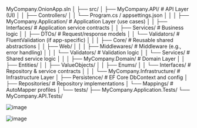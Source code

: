 MyCompany.OnionApp.sln
│
├── src/
│   ├── MyCompany.API/                    # API Layer (UI)
│   │   ├── Controllers/
│   │   └── Program.cs / appsettings.json
│   │
│   ├── MyCompany.Application/            # Application Layer (use cases)
│   │   ├── Interfaces/                   # Application service contracts
│   │   ├── Services/                     # Business logic
│   │   ├── DTOs/                         # Request/response models
│   │   └── Validators/                   # FluentValidation (if app-specific)
│   │
│   ├── Core/                              # Reusable shared abstractions
│   │   ├── Web/
│   │   │   ├── Middlewares/               # Middleware (e.g., error handling)
│   │   │   └── Validators/                # Validation logic
│   │   └── Services/                      # Shared service logic
│   │
│   ├── MyCompany.Domain/                 # Domain Layer
│   │   ├── Entities/
│   │   ├── ValueObjects/
│   │   ├── Enums/
│   │   └── Interfaces/                   # Repository & service contracts
│   │
│   └── MyCompany.Infrastructure/         # Infrastructure Layer
│       ├── Persistence/                  # EF Core DbContext and config
│       ├── Repositories/                 # Repository implementations
│       └── Mappings/                     # AutoMapper profiles
│
└── tests/
    ├── MyCompany.Application.Tests/
    └── MyCompany.API.Tests/


![image](https://github.com/user-attachments/assets/a90d880a-4476-4c07-a7b1-3aa04fb64f8f)

![image](https://github.com/user-attachments/assets/7d295f71-0653-4e86-9472-3f2b837bc4e8)

